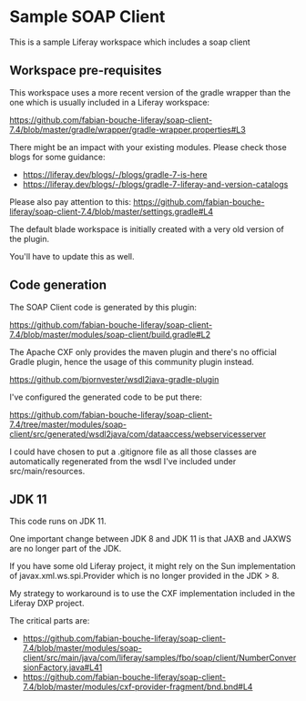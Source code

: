 # Sample SOAP Client
This is a sample Liferay workspace which includes a soap client

## Workspace pre-requisites

This workspace uses a more recent version of the gradle wrapper than the one which is usually included in a Liferay workspace:

https://github.com/fabian-bouche-liferay/soap-client-7.4/blob/master/gradle/wrapper/gradle-wrapper.properties#L3

There might be an impact with your existing modules. Please check those blogs for some guidance:
 - https://liferay.dev/blogs/-/blogs/gradle-7-is-here
 - https://liferay.dev/blogs/-/blogs/gradle-7-liferay-and-version-catalogs

Please also pay attention to this: https://github.com/fabian-bouche-liferay/soap-client-7.4/blob/master/settings.gradle#L4

The default blade workspace is initially created with a very old version of the plugin.

You'll have to update this as well.

## Code generation

The SOAP Client code is generated by this plugin:

https://github.com/fabian-bouche-liferay/soap-client-7.4/blob/master/modules/soap-client/build.gradle#L2

The Apache CXF only provides the maven plugin and there's no official Gradle plugin, hence the usage of this community plugin instead.

https://github.com/bjornvester/wsdl2java-gradle-plugin

I've configured the generated code to be put there:

https://github.com/fabian-bouche-liferay/soap-client-7.4/tree/master/modules/soap-client/src/generated/wsdl2java/com/dataaccess/webservicesserver

I could have chosen to put a .gitignore file as all those classes are automatically regenerated from the wsdl I've included under src/main/resources.

## JDK 11

This code runs on JDK 11.

One important change between JDK 8 and JDK 11 is that JAXB and JAXWS are no longer part of the JDK.

If you have some old Liferay project, it might rely on the Sun implementation of javax.xml.ws.spi.Provider which is no longer provided in the JDK > 8.

My strategy to workaround is to use the CXF implementation included in the Liferay DXP project.

The critical parts are:
 - https://github.com/fabian-bouche-liferay/soap-client-7.4/blob/master/modules/soap-client/src/main/java/com/liferay/samples/fbo/soap/client/NumberConversionFactory.java#L41
 - https://github.com/fabian-bouche-liferay/soap-client-7.4/blob/master/modules/cxf-provider-fragment/bnd.bnd#L4
